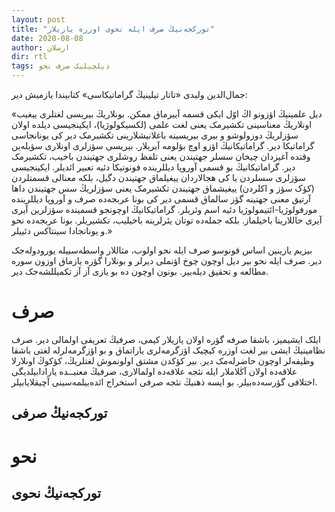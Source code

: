 ```yaml
---
layout: post
title: "تورکجه‌نیڭ صرف ایله نحوی اوزره یازیلار"
date: 2020-08-08
author: ارسلان
dir: rtl
tags: دیلچیلیک صرف نحو
---
```


جمال‌الدین ولیدی «تاتار تیلینیڭ گراماتیکاسی» کتابیندا یازمیش دیر:

«دیل علمینیڭ اؤزونو اڭ اوّل ایکی قسمه آییرماق ممکن. بونلاریڭ بیریسی لغتلری ییغیب اونلاریڭ معناسینی تکشیرمک یعنی لغت علمی (لکسیکولوژیا)، ایکینجیسی دیلده اولان سؤزلریڭ دوزولوشو و بیری بیریسینه باغلانیشلارینی تکشیرمک دیر کی یونانجاسی گراماتیکا دیر. گراماتیکانیڭ اؤزو اوچ بؤلومه آیریلار. بیریسی سؤزلری اونلاری سؤیله‌ین وقتده آغیزدان چیخان سسلر جهتیندن یعنی تلفظ روشلری جهتیندن باخیب، تکشیرمک دیر. گراماتیکانیڭ بو قسمی آوروپا دیللرینده فونوتیکا دئیه تعبیر ائدیلر. ایکینجیسی سؤزلری سسلردن یا کی هجالاردان ییغیلماق جهتیندن دگیل، بلکه معنالی قسمتلردن (کؤک سؤز و اکلردن) ییغیشماق جهتیندن تکشیرمک یعنی سؤزلریڭ سس جهتیندن داها آرتیق معنی جهتینه گؤز سالماق قسمی دیر کی بونا عربجه‌ده صرف و آوروپا دیللرینده مورفولوژیا-ائتیمولوژیا دئیه اسم وئریلر. گراماتیکانیڭ اوچونجو قسمینده سؤزلرین آیری آیری حاللارینا باخیلماز. بلکه جمله‌ده توتان یئرلرینه باخیلیب، تکشیریلر. بونا عربجه‌ده نحو و یونانجادا سینتاکس دئییلر.»

بیزیم یازینین اساس قونوسو صرف ایله نحو اولوب، مثاللار واسطه‌سییله یورودوله‌جک دیر. صرف ایله نحو بیر دیل اوچون چوخ اؤنملی دیرلر و بونلارا گؤره یازماق اوزون سوره مطالعه و تحقیق دیله‌ییر. بونون اوچون ده بو یازی آز آز تکمیللشه‌جک دیر.

# صرف
ایلک ایشیمیز، باشقا صرفه گؤره اولان یازیلار کیمی، صرفیڭ تعریفی اولمالی دیر. صرف نظامینیڭ ایشی بیر لغت اوزره کیچیک اؤزگرمه‌لری یاراتماق و بو اؤزگرمه‌لرله لغتی باشقا وظیفه‌لر اوچون حاضرله‌مک دیر. بیر کؤکدن مشتق اولونموش لغتلریڭ، کؤکوڭ اونلارلا علاقه‌ده اولان آڭلاملار ایله نئجه علاقه‌ده اولمالاری، صرفیڭ معنیــده یارادابیلدیگی اختلافی گؤرسه‌ده‌بیلر. بو ایسه ذهنیڭ نئجه صرفی استخراج ائده‌بیلمه‌سینی آچیقلایابیلر.

## تورکجه‌نیڭ صرفی

# نحو

## تورکجه‌نیڭ نحوی
















